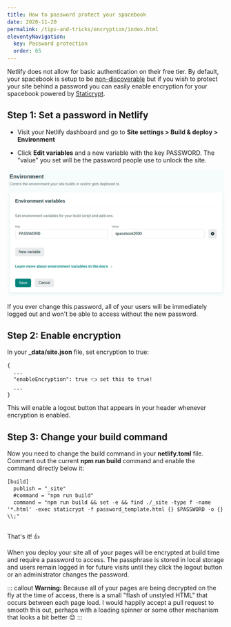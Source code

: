 ```yaml
---
title: How to password protect your spacebook 
date: 2020-11-20
permalink: /tips-and-tricks/encryption/index.html
eleventyNavigation:
  key: Password protection
  order: 65 
---
```

Netlify does not allow for basic authentication on their free tier. By default, your spacebook is setup to be [non-discoverable](/privacy) but if you wish to protect your site behind a password you can easily enable encryption for your spacebook powered by [Staticrypt](https://github.com/robinmoisson/staticrypt).

## Step 1: Set a password in Netlify

* Visit your Netlify dashboard and go to **Site settings > Build & deploy > Environment**

* Click **Edit variables** and a new variable with the key PASSWORD. The "value" you set will be the password people use to unlock the site.

![Password example](/static/img/password.png)

If you ever change this password, all of your users will be immediately logged out and won't be able to access without the new password.

## Step 2: Enable encryption

In your **_data/site.json** file, set encryption to true:

```
{
  ...
  "enableEncryption": true 👈 set this to true!
  ...
}

```

This will enable a logout button that appears in your header whenever encryption is enabled. 

## Step 3: Change your build command

Now you need to change the build command in your **netlify.toml** file. Comment out the current **npm run build** command and enable the command directly below it:  

```
[build]
  publish = "_site"
  #command = "npm run build" 
  command = "npm run build && set -e && find ./_site -type f -name '*.html' -exec staticrypt -f password_template.html {} $PASSWORD -o {} \\;"
  
```

That's it! 👍

When you deploy your site all of your pages will be encrypted at build time and require a password to access. The passphrase is stored in local storage and users remain logged in for future visits until they click the logout button or an administrator changes the password. 

::: callout
**Warning:** Because all of your pages are being decrypted on the fly at the time of access, there is a small "flash of unstyled HTML" that occurs between each page load. I would happily accept a pull request to smooth this out, perhaps with a loading spinner or some other mechanism that looks a bit better 😊
:::
